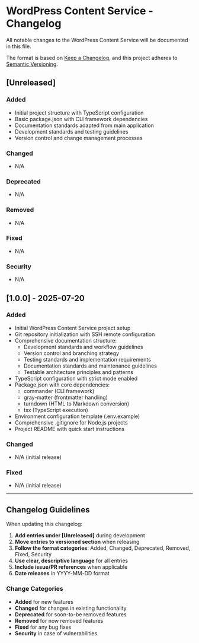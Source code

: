 # WordPress Content Service - Changelog

All notable changes to the WordPress Content Service will be documented in this file.

The format is based on [Keep a Changelog](https://keepachangelog.com/en/1.0.0/),
and this project adheres to [Semantic Versioning](https://semver.org/spec/v2.0.0.html).

## [Unreleased]

### Added
- Initial project structure with TypeScript configuration
- Basic package.json with CLI framework dependencies
- Documentation standards adapted from main application
- Development standards and testing guidelines
- Version control and change management processes

### Changed
- N/A

### Deprecated
- N/A

### Removed
- N/A

### Fixed
- N/A

### Security
- N/A

## [1.0.0] - 2025-07-20

### Added
- Initial WordPress Content Service project setup
- Git repository initialization with SSH remote configuration
- Comprehensive documentation structure:
  - Development standards and workflow guidelines
  - Version control and branching strategy
  - Testing standards and implementation requirements
  - Documentation standards and maintenance guidelines
  - Testable architecture principles and patterns
- TypeScript configuration with strict mode enabled
- Package.json with core dependencies:
  - commander (CLI framework)
  - gray-matter (frontmatter handling)
  - turndown (HTML to Markdown conversion)
  - tsx (TypeScript execution)
- Environment configuration template (.env.example)
- Comprehensive .gitignore for Node.js projects
- Project README with quick start instructions

### Changed
- N/A (initial release)

### Fixed
- N/A (initial release)

---

## Changelog Guidelines

When updating this changelog:

1. **Add entries under [Unreleased]** during development
2. **Move entries to versioned section** when releasing
3. **Follow the format categories**: Added, Changed, Deprecated, Removed, Fixed, Security
4. **Use clear, descriptive language** for all entries
5. **Include issue/PR references** when applicable
6. **Date releases** in YYYY-MM-DD format

### Change Categories

- **Added** for new features
- **Changed** for changes in existing functionality
- **Deprecated** for soon-to-be removed features
- **Removed** for now removed features
- **Fixed** for any bug fixes
- **Security** in case of vulnerabilities

